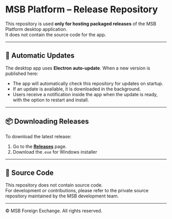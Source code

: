 # MSB Platform – Release Repository

This repository is used **only for hosting packaged releases** of the MSB Platform desktop application.  
It does not contain the source code for the app.

---

## 🔄 Automatic Updates

The desktop app uses **Electron auto-update**. When a new version is published here:

- The app will automatically check this repository for updates on startup.
- If an update is available, it is downloaded in the background.
- Users receive a notification inside the app when the update is ready, with the option to restart and install.

---

## 📦 Downloading Releases

To download the latest release:

1. Go to the [**Releases**](https://github.com/MSB-Foreign-Exchange/MSB-Platform-Release/releases) page.
2. Download the`.exe` for Windows installer

---

## 🔐 Source Code

This repository does not contain source code.  
For development or contributions, please refer to the private source repository maintained by the MSB development team.

---

© MSB Foreign Exchange. All rights reserved.
